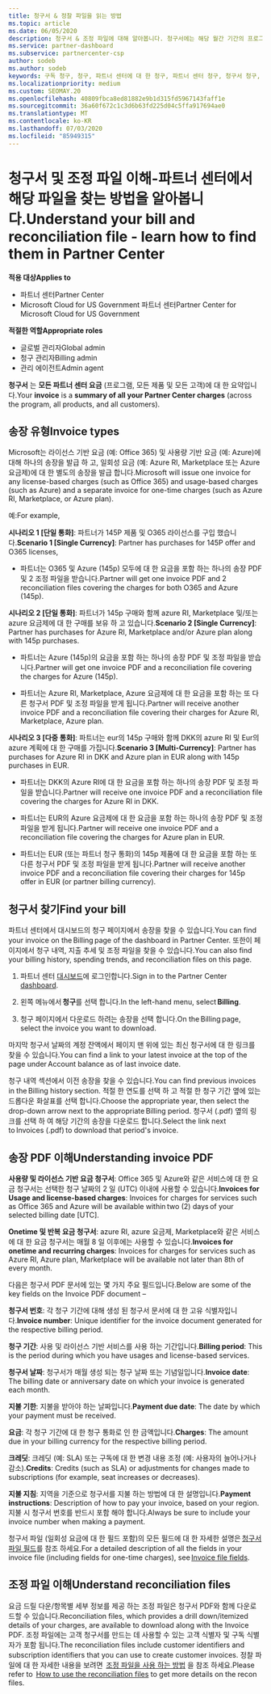 ```yaml
---
title: 청구서 & 정찰 파일을 읽는 방법
ms.topic: article
ms.date: 06/05/2020
description: 청구서 & 조정 파일에 대해 알아봅니다. 청구서에는 해당 월간 기간의 프로그램, 제품 및 고객에 대 한 파트너 센터 요금이 표시 됩니다.
ms.service: partner-dashboard
ms.subservice: partnercenter-csp
author: sodeb
ms.author: sodeb
keywords: 구독 청구, 청구, 파트너 센터에 대 한 청구, 파트너 센터 청구, 청구서 청구, 청구서, 파트너 센터 청구서, CSP 청구서
ms.localizationpriority: medium
ms.custom: SEOMAY.20
ms.openlocfilehash: 40809fbca8ed81882e9b1d315fd5967143faff1e
ms.sourcegitcommit: 36a60f672c1c3d6b63fd225d04c5ffa917694ae0
ms.translationtype: MT
ms.contentlocale: ko-KR
ms.lasthandoff: 07/03/2020
ms.locfileid: "85949315"
---
```

# <a name="understand-your-bill-and-reconciliation-file---learn-how-to-find-them-in-partner-center"></a><span data-ttu-id="345e6-105">청구서 및 조정 파일 이해-파트너 센터에서 해당 파일을 찾는 방법을 알아봅니다.</span><span class="sxs-lookup"><span data-stu-id="345e6-105">Understand your bill and reconciliation file - learn how to find them in Partner Center</span></span>

<span data-ttu-id="345e6-106">**적용 대상**</span><span class="sxs-lookup"><span data-stu-id="345e6-106">**Applies to**</span></span>

- <span data-ttu-id="345e6-107">파트너 센터</span><span class="sxs-lookup"><span data-stu-id="345e6-107">Partner Center</span></span>
- <span data-ttu-id="345e6-108">Microsoft Cloud for US Government 파트너 센터</span><span class="sxs-lookup"><span data-stu-id="345e6-108">Partner Center for Microsoft Cloud for US Government</span></span>

<span data-ttu-id="345e6-109">**적절한 역할**</span><span class="sxs-lookup"><span data-stu-id="345e6-109">**Appropriate roles**</span></span>

- <span data-ttu-id="345e6-110">글로벌 관리자</span><span class="sxs-lookup"><span data-stu-id="345e6-110">Global admin</span></span>
- <span data-ttu-id="345e6-111">청구 관리자</span><span class="sxs-lookup"><span data-stu-id="345e6-111">Billing admin</span></span>
- <span data-ttu-id="345e6-112">관리 에이전트</span><span class="sxs-lookup"><span data-stu-id="345e6-112">Admin agent</span></span>


<span data-ttu-id="345e6-113">**청구서** 는 **모든 파트너 센터 요금** (프로그램, 모든 제품 및 모든 고객)에 대 한 요약입니다.</span><span class="sxs-lookup"><span data-stu-id="345e6-113">Your **invoice** is a **summary of all your Partner Center charges** (across the program, all products, and all customers).</span></span> 

## <a name="invoice-types"></a><span data-ttu-id="345e6-114">송장 유형</span><span class="sxs-lookup"><span data-stu-id="345e6-114">Invoice types</span></span>

<span data-ttu-id="345e6-115">Microsoft는 라이선스 기반 요금 (예: Office 365) 및 사용량 기반 요금 (예: Azure)에 대해 하나의 송장을 발급 하 고, 일회성 요금 (예: Azure RI, Marketplace 또는 Azure 요금제)에 대 한 별도의 송장을 발급 합니다.</span><span class="sxs-lookup"><span data-stu-id="345e6-115">Microsoft will issue one invoice for any license-based charges (such as Office 365) and usage-based charges (such as Azure) and a separate invoice for one-time charges (such as Azure RI, Marketplace, or Azure plan).</span></span>

<span data-ttu-id="345e6-116">예:</span><span class="sxs-lookup"><span data-stu-id="345e6-116">For example,</span></span>  

<span data-ttu-id="345e6-117">**시나리오 1 [단일 통화]**: 파트너가 145P 제품 및 O365 라이선스를 구입 했습니다.</span><span class="sxs-lookup"><span data-stu-id="345e6-117">**Scenario 1 [Single Currency]**: Partner has purchases for 145P offer and O365 licenses,</span></span>  

- <span data-ttu-id="345e6-118">파트너는 O365 및 Azure (145p) 모두에 대 한 요금을 포함 하는 하나의 송장 PDF 및 2 조정 파일을 받습니다.</span><span class="sxs-lookup"><span data-stu-id="345e6-118">Partner will get one invoice PDF and 2 reconciliation files covering the charges for both O365 and Azure (145p).</span></span>  

<span data-ttu-id="345e6-119">**시나리오 2 [단일 통화]**: 파트너가 145p 구매와 함께 azure RI, Marketplace 및/또는 azure 요금제에 대 한 구매를 보유 하 고 있습니다.</span><span class="sxs-lookup"><span data-stu-id="345e6-119">**Scenario 2 [Single Currency]**: Partner has purchases for Azure RI, Marketplace and/or Azure plan along with 145p purchases.</span></span>

- <span data-ttu-id="345e6-120">파트너는 Azure (145p)의 요금을 포함 하는 하나의 송장 PDF 및 조정 파일을 받습니다.</span><span class="sxs-lookup"><span data-stu-id="345e6-120">Partner will get one invoice PDF and a reconciliation file covering the charges for Azure (145p).</span></span> 

- <span data-ttu-id="345e6-121">파트너는 Azure RI, Marketplace, Azure 요금제에 대 한 요금을 포함 하는 또 다른 청구서 PDF 및 조정 파일을 받게 됩니다.</span><span class="sxs-lookup"><span data-stu-id="345e6-121">Partner will receive another invoice PDF and a reconciliation file covering their charges for Azure RI, Marketplace, Azure plan.</span></span> 

<span data-ttu-id="345e6-122">**시나리오 3 [다중 통화]**: 파트너는 eur의 145p 구매와 함께 DKK의 azure RI 및 Eur의 azure 계획에 대 한 구매를 가집니다.</span><span class="sxs-lookup"><span data-stu-id="345e6-122">**Scenario 3 [Multi-Currency]**: Partner has purchases for Azure RI in DKK and Azure plan in EUR along with 145p purchases in EUR.</span></span>

- <span data-ttu-id="345e6-123">파트너는 DKK의 Azure RI에 대 한 요금을 포함 하는 하나의 송장 PDF 및 조정 파일을 받습니다.</span><span class="sxs-lookup"><span data-stu-id="345e6-123">Partner will receive one invoice PDF and a reconciliation file covering the charges for Azure RI in DKK.</span></span> 

- <span data-ttu-id="345e6-124">파트너는 EUR의 Azure 요금제에 대 한 요금을 포함 하는 하나의 송장 PDF 및 조정 파일을 받게 됩니다.</span><span class="sxs-lookup"><span data-stu-id="345e6-124">Partner will receive one invoice PDF and a reconciliation file covering the charges for Azure plan in EUR.</span></span> 

- <span data-ttu-id="345e6-125">파트너는 EUR (또는 파트너 청구 통화)의 145p 제품에 대 한 요금을 포함 하는 또 다른 청구서 PDF 및 조정 파일을 받게 됩니다.</span><span class="sxs-lookup"><span data-stu-id="345e6-125">Partner will receive another invoice PDF and a reconciliation file covering their charges for 145p offer in EUR (or partner billing currency).</span></span> 

## <a name="find-your-bill"></a><span data-ttu-id="345e6-126">청구서 찾기</span><span class="sxs-lookup"><span data-stu-id="345e6-126">Find your bill</span></span> 

<span data-ttu-id="345e6-127">파트너 센터에서 대시보드의 청구 페이지에서 송장을 찾을 수 있습니다.</span><span class="sxs-lookup"><span data-stu-id="345e6-127">You can find your invoice on the Billing page of the dashboard in Partner Center.</span></span> <span data-ttu-id="345e6-128">또한이 페이지에서 청구 내역, 지출 추세 및 조정 파일을 찾을 수 있습니다.</span><span class="sxs-lookup"><span data-stu-id="345e6-128">You can also find your billing history, spending trends, and reconciliation files on this page.</span></span> 

1. <span data-ttu-id="345e6-129">파트너 센터 [대시보드](https://partner.microsoft.com/dashboard/home)에 로그인합니다.</span><span class="sxs-lookup"><span data-stu-id="345e6-129">Sign in to the Partner Center [dashboard](https://partner.microsoft.com/dashboard/home).</span></span> 

2. <span data-ttu-id="345e6-130">왼쪽 메뉴에서 **청구**를 선택 합니다.</span><span class="sxs-lookup"><span data-stu-id="345e6-130">In the left-hand menu, select **Billing**.</span></span> 

3. <span data-ttu-id="345e6-131">청구 페이지에서 다운로드 하려는 송장을 선택 합니다.</span><span class="sxs-lookup"><span data-stu-id="345e6-131">On the Billing page, select the invoice you want to download.</span></span> 

<span data-ttu-id="345e6-132">마지막 청구서 날짜의 계정 잔액에서 페이지 맨 위에 있는 최신 청구서에 대 한 링크를 찾을 수 있습니다.</span><span class="sxs-lookup"><span data-stu-id="345e6-132">You can find a link to your latest invoice at the top of the page under Account balance as of last invoice date.</span></span> 

<span data-ttu-id="345e6-133">청구 내역 섹션에서 이전 송장을 찾을 수 있습니다.</span><span class="sxs-lookup"><span data-stu-id="345e6-133">You can find previous invoices in the Billing history section.</span></span> <span data-ttu-id="345e6-134">적절 한 연도를 선택 하 고 적절 한 청구 기간 옆에 있는 드롭다운 화살표를 선택 합니다.</span><span class="sxs-lookup"><span data-stu-id="345e6-134">Choose the appropriate year, then select the drop-down arrow next to the appropriate Billing period.</span></span> <span data-ttu-id="345e6-135">청구서 (.pdf) 옆의 링크를 선택 하 여 해당 기간의 송장을 다운로드 합니다.</span><span class="sxs-lookup"><span data-stu-id="345e6-135">Select the link next to Invoices (.pdf) to download that period's invoice.</span></span> 

## <a name="understanding-invoice-pdf"></a><span data-ttu-id="345e6-136">송장 PDF 이해</span><span class="sxs-lookup"><span data-stu-id="345e6-136">Understanding invoice PDF</span></span> 

<span data-ttu-id="345e6-137">**사용량 및 라이선스 기반 요금 청구서**: Office 365 및 Azure와 같은 서비스에 대 한 요금 청구서는 선택한 청구 날짜의 2 일 (UTC) 이내에 사용할 수 있습니다.</span><span class="sxs-lookup"><span data-stu-id="345e6-137">**Invoices for Usage and license-based charges**: Invoices for charges for services such as Office 365 and Azure will be available within two (2) days of your selected billing date [UTC].</span></span>  

<span data-ttu-id="345e6-138">**Onetime 및 반복 요금 청구서**: azure RI, azure 요금제, Marketplace와 같은 서비스에 대 한 요금 청구서는 매월 8 일 이후에는 사용할 수 있습니다.</span><span class="sxs-lookup"><span data-stu-id="345e6-138">**Invoices for onetime and recurring charges**: Invoices for charges for services such as Azure RI, Azure plan, Marketplace will be available not later than 8th of every month.</span></span>  

<span data-ttu-id="345e6-139">다음은 청구서 PDF 문서에 있는 몇 가지 주요 필드입니다.</span><span class="sxs-lookup"><span data-stu-id="345e6-139">Below are some of the key fields on the Invoice PDF document –</span></span>

<span data-ttu-id="345e6-140">**청구서 번호**: 각 청구 기간에 대해 생성 된 청구서 문서에 대 한 고유 식별자입니다.</span><span class="sxs-lookup"><span data-stu-id="345e6-140">**Invoice number**: Unique identifier for the invoice document generated for the respective billing period.</span></span> 

<span data-ttu-id="345e6-141">**청구 기간**: 사용 및 라이선스 기반 서비스를 사용 하는 기간입니다.</span><span class="sxs-lookup"><span data-stu-id="345e6-141">**Billing period**: This is the period during which you have usages and license-based services.</span></span> 

<span data-ttu-id="345e6-142">**청구서 날짜**: 청구서가 매월 생성 되는 청구 날짜 또는 기념일입니다.</span><span class="sxs-lookup"><span data-stu-id="345e6-142">**Invoice date**: The billing date or anniversary date on which your invoice is generated each month.</span></span> 

<span data-ttu-id="345e6-143">**지불 기한**: 지불을 받아야 하는 날짜입니다.</span><span class="sxs-lookup"><span data-stu-id="345e6-143">**Payment due date**: The date by which your payment must be received.</span></span> 

<span data-ttu-id="345e6-144">**요금**: 각 청구 기간에 대 한 청구 통화로 인 한 금액입니다.</span><span class="sxs-lookup"><span data-stu-id="345e6-144">**Charges**: The amount due in your billing currency for the respective billing period.</span></span> 

<span data-ttu-id="345e6-145">**크레딧**: 크레딧 (예: SLA) 또는 구독에 대 한 변경 내용 조정 (예: 사용자의 늘어나거나 감소).</span><span class="sxs-lookup"><span data-stu-id="345e6-145">**Credits**: Credits (such as SLA) or adjustments for changes made to subscriptions (for example, seat increases or decreases).</span></span> 

<span data-ttu-id="345e6-146">**지불 지침**: 지역을 기준으로 청구서를 지불 하는 방법에 대 한 설명입니다.</span><span class="sxs-lookup"><span data-stu-id="345e6-146">**Payment instructions**: Description of how to pay your invoice, based on your region.</span></span> <span data-ttu-id="345e6-147">지불 시 청구서 번호를 반드시 포함 해야 합니다.</span><span class="sxs-lookup"><span data-stu-id="345e6-147">Always be sure to include your invoice number when making a payment.</span></span> 

<span data-ttu-id="345e6-148">청구서 파일 (일회성 요금에 대 한 필드 포함)의 모든 필드에 대 한 자세한 설명은 [청구서 파일 필드](invoice-file.md)를 참조 하세요.</span><span class="sxs-lookup"><span data-stu-id="345e6-148">For a detailed description of all the fields in your invoice file (including fields for one-time charges), see [Invoice file fields](invoice-file.md).</span></span> 

## <a name="understand-reconciliation-files"></a><span data-ttu-id="345e6-149">조정 파일 이해</span><span class="sxs-lookup"><span data-stu-id="345e6-149">Understand reconciliation files</span></span>

 <span data-ttu-id="345e6-150">요금 드릴 다운/항목별 세부 정보를 제공 하는 조정 파일은 청구서 PDF와 함께 다운로드할 수 있습니다.</span><span class="sxs-lookup"><span data-stu-id="345e6-150">Reconciliation files, which provides a drill down/itemized details of your charges, are available to download along with the Invoice PDF.</span></span> <span data-ttu-id="345e6-151">조정 파일에는 고객 청구서를 만드는 데 사용할 수 있는 고객 식별자 및 구독 식별자가 포함 됩니다.</span><span class="sxs-lookup"><span data-stu-id="345e6-151">The reconciliation files include customer identifiers and subscription identifiers that you can use to create customer invoices.</span></span> <span data-ttu-id="345e6-152">정찰 파일에 대 한 자세한 내용을 보려면  [조정 파일을 사용 하는 방법](use-the-reconciliation-files.md) 을 참조 하세요.</span><span class="sxs-lookup"><span data-stu-id="345e6-152">Please refer to  [How to use the reconciliation files](use-the-reconciliation-files.md) to get more details on the recon files.</span></span> 
